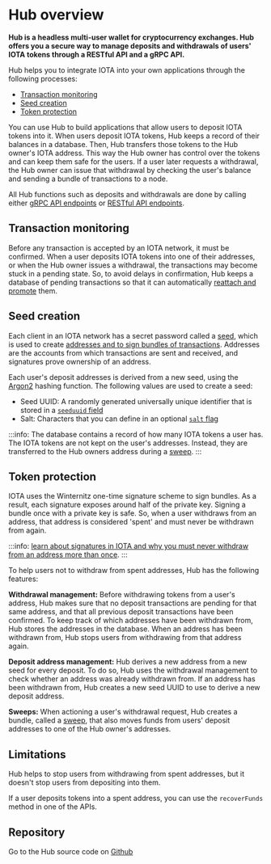 # Hub overview

**Hub is a headless multi-user wallet for cryptocurrency exchanges. Hub offers you a secure way to manage deposits and withdrawals of users' IOTA tokens through a RESTful API and a gRPC API.**

Hub helps you to integrate IOTA into your own applications through the following processes:

* [Transaction monitoring](#transaction-monitoring)
* [Seed creation](#seed-creation)
* [Token protection](#token-protection)

You can use Hub to build applications that allow users to deposit IOTA tokens into it. When users deposit IOTA tokens, Hub keeps a record of their balances in a database. Then, Hub transfers those tokens to the Hub owner's IOTA address. This way the Hub owner has control over the tokens and can keep them safe for the users. If a user later requests a withdrawal, the Hub owner can issue that withdrawal by checking the user's balance and sending a bundle of transactions to a node.

All Hub functions such as deposits and withdrawals are done by calling either [gRPC API endpoints](../how-to-guides/get-started-with-the-grpc-api.md) or [RESTful API endpoints](../references/restful-api-reference.md).

## Transaction monitoring

Before any transaction is accepted by an IOTA network, it must be confirmed. When a user deposits IOTA tokens into one of their addresses, or when the Hub owner issues a withdrawal, the transactions may become stuck in a pending state. So, to avoid delays in confirmation, Hub keeps a database of pending transactions so that it can automatically [reattach and promote](root://dev-essentials/0.1/concepts/reattach-rebroadcast-promote.md) them.

## Seed creation

Each client in an IOTA network has a secret password called a [seed](root://getting-started/0.1/introduction/what-is-a-seed.md), which is used to create [addresses and to sign bundles of transactions](root://dev-essentials/0.1/concepts/addresses-and-signatures.md). Addresses are the accounts from which transactions are sent and received, and signatures prove ownership of an address.

Each user's deposit addresses is derived from a new seed, using the [Argon2](https://www.argon2.com/) hashing function. The following values are used to create a seed:

* Seed UUID: A randomly generated universally unique identifier that is stored in a [`seeduuid` field](../references/database-tables.md#user_account)
* Salt: Characters that you can define in an optional [`salt` flag](../references/command-line-flags.md)

:::info:
The database contains a record of how many IOTA tokens a user has. The IOTA tokens are not kept on the user's addresses. Instead, they are transferred to the Hub owners address during a [sweep](../concepts/sweeps.md).
:::

## Token protection

IOTA uses the Winternitz one-time signature scheme to sign bundles. As a result, each signature exposes around half of the private key. Signing a bundle once with a private key is safe. So, when a user withdraws from an address, that address is considered 'spent' and must never be withdrawn from again.

:::info:
[learn about signatures in IOTA and why you must never withdraw from an address more than once](root://dev-essentials/0.1/concepts/addresses-and-signatures.md#address-reuse).
:::

To help users not to withdraw from spent addresses, Hub has the following features:

**Withdrawal management:** Before withdrawing tokens from a user's address, Hub makes sure that no deposit transactions are pending for that same address, and that all previous deposit transactions have been confirmed. To keep track of which addresses have been withdrawn from, Hub stores the addresses in the database. When an address has been withdrawn from, Hub stops users from withdrawing from that address again.
 
**Deposit address management:** Hub derives a new address from a new seed for every deposit. To do so, Hub uses the withdrawal management to check whether an address was already withdrawn from. If an address has been withdrawn from, Hub creates a new seed UUID to use to derive a new deposit address.

**Sweeps:** When actioning a user's withdrawal request, Hub creates a bundle, called a [sweep](../concepts/sweeps.md), that also moves funds from users' deposit addresses to one of the Hub owner's addresses.

## Limitations

Hub helps to stop users from withdrawing from spent addresses, but it doesn't stop users from depositing into them.

If a user deposits tokens into a spent address, you can use the `recoverFunds` method in one of the APIs.

## Repository

Go to the Hub source code on [Github](https://github.com/iotaledger/hub)
